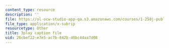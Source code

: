 ```yaml
---
content_type: resource
description: ''
file: https://ol-ocw-studio-app-qa.s3.amazonaws.com/courses/1-258j-public-transportation-systems-spring-2017/26cbef22e7e5ac7b842bd0bc44aa7d08_avWOCswUJyI.srt
file_type: application/x-subrip
resourcetype: Other
title: 3play caption file
uid: 26cbef22-e7e5-ac7b-842b-d0bc44aa7d08
---
```


